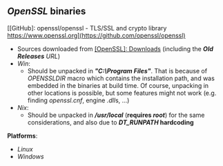 *OpenSSL* binaries
------------------

[[GitHub]: openssl/openssl - TLS/SSL and crypto library https://www.openssl.org](https://github.com/openssl/openssl)

- Sources downloaded from [[OpenSSL]: Downloads](https://www.openssl.org/source) (including the ***Old Releases** URL*)
- *Win*:
    - Should be unpacked in ***"C:\\Program Files"***. That is because of *OPENSSLDIR* macro which contains the installation path, and was embedded in the binaries at build time. Of course, unpacking in other locations is possible, but some features might not work (e.g. finding *openssl.cnf*, engine *.dll*s, ...)
- *Nix*:
    - Should be unpacked in ***/usr/local*** (**requires *root***) for the same considerations, and also due to ***DT\_RUNPATH* hardcoding**

**Platforms**:
- *Linux*
- *Windows*

